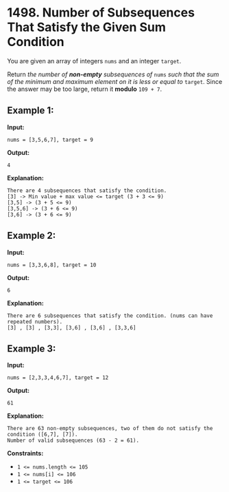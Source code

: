# 1498. Number of Subsequences That Satisfy the Given Sum Condition

You are given an array of integers `nums` and an integer `target`.

Return _the number of **non-empty** subsequences of_ `nums` _such that the sum of the minimum and maximum element on it is less or equal to_ `target`. Since the answer may be too large, return it **modulo** `109 + 7`.

## **Example 1:**

**Input:** 

    nums = [3,5,6,7], target = 9
**Output:** 

    4
**Explanation:** 

    There are 4 subsequences that satisfy the condition.
    [3] -> Min value + max value <= target (3 + 3 <= 9)
    [3,5] -> (3 + 5 <= 9)
    [3,5,6] -> (3 + 6 <= 9)
    [3,6] -> (3 + 6 <= 9)

## **Example 2:**

**Input:** 

    nums = [3,3,6,8], target = 10
**Output:** 

    6
**Explanation:** 

    There are 6 subsequences that satisfy the condition. (nums can have repeated numbers).
    [3] , [3] , [3,3], [3,6] , [3,6] , [3,3,6]

## **Example 3:**

**Input:** 

    nums = [2,3,3,4,6,7], target = 12
**Output:** 

    61
**Explanation:** 

    There are 63 non-empty subsequences, two of them do not satisfy the condition ([6,7], [7]).
    Number of valid subsequences (63 - 2 = 61).

**Constraints:**

*   `1 <= nums.length <= 105`
*   `1 <= nums[i] <= 106`
*   `1 <= target <= 106`